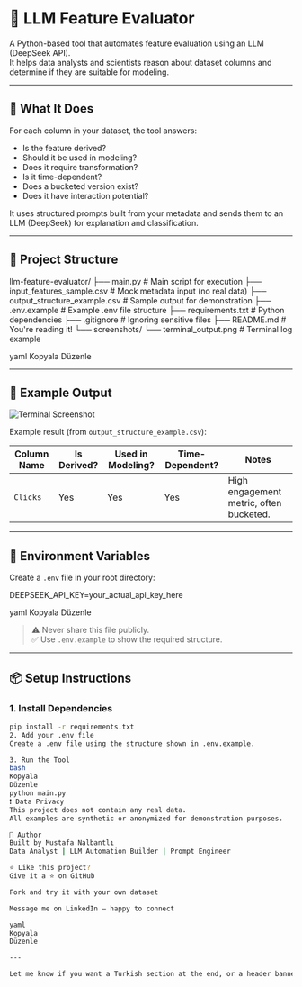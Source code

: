 # 🧠 LLM Feature Evaluator

A Python-based tool that automates feature evaluation using an LLM (DeepSeek API).  
It helps data analysts and scientists reason about dataset columns and determine if they are suitable for modeling.

---

## 🚀 What It Does

For each column in your dataset, the tool answers:
- Is the feature derived?
- Should it be used in modeling?
- Does it require transformation?
- Is it time-dependent?
- Does a bucketed version exist?
- Does it have interaction potential?

It uses structured prompts built from your metadata and sends them to an LLM (DeepSeek) for explanation and classification.

---

## 📁 Project Structure

llm-feature-evaluator/
├── main.py # Main script for execution
├── input_features_sample.csv # Mock metadata input (no real data)
├── output_structure_example.csv # Sample output for demonstration
├── .env.example # Example .env file structure
├── requirements.txt # Python dependencies
├── .gitignore # Ignoring sensitive files
├── README.md # You're reading it!
└── screenshots/
└── terminal_output.png # Terminal log example

yaml
Kopyala
Düzenle

---

## 🧪 Example Output

![Terminal Screenshot](screenshots/terminal_output.png)

Example result (from `output_structure_example.csv`):

| Column Name     | Is Derived? | Used in Modeling? | Time-Dependent? | Notes                                     |
|----------------|-------------|-------------------|------------------|-------------------------------------------|
| `Clicks`       | Yes         | Yes               | Yes              | High engagement metric, often bucketed.   |

---

## 🔐 Environment Variables

Create a `.env` file in your root directory:

DEEPSEEK_API_KEY=your_actual_api_key_here

yaml
Kopyala
Düzenle

> ⚠️ Never share this file publicly.  
> ✅ Use `.env.example` to show the required structure.

---

## 📦 Setup Instructions

### 1. Install Dependencies
```bash
pip install -r requirements.txt
2. Add your .env file
Create a .env file using the structure shown in .env.example.

3. Run the Tool
bash
Kopyala
Düzenle
python main.py
❗ Data Privacy
This project does not contain any real data.
All examples are synthetic or anonymized for demonstration purposes.

👋 Author
Built by Mustafa Nalbantlı
Data Analyst | LLM Automation Builder | Prompt Engineer

⭐️ Like this project?
Give it a ⭐ on GitHub

Fork and try it with your own dataset

Message me on LinkedIn — happy to connect

yaml
Kopyala
Düzenle

---

Let me know if you want a Turkish section at the end, or a header banner image suggestion for extra polish!








